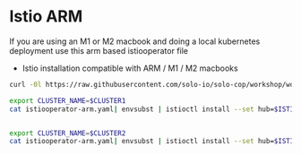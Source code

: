 # Istio ARM

If you are using an M1 or M2 macbook and doing a local kubernetes deployment use this arm based istiooperator file

* Istio installation compatible with ARM / M1 / M2 macbooks
```sh
curl -0l https://raw.githubusercontent.com/solo-io/solo-cop/workshop/workshops/gloo-mesh-demo/install/istio/istiooperator-arm.yaml > istiooperator.yaml

export CLUSTER_NAME=$CLUSTER1
cat istiooperator-arm.yaml| envsubst | istioctl install --set hub=$ISTIO_IMAGE_REPO --set tag=$ISTIO_IMAGE_TAG  -y --context $CLUSTER_NAME -f -


export CLUSTER_NAME=$CLUSTER2
cat istiooperator-arm.yaml| envsubst | istioctl install --set hub=$ISTIO_IMAGE_REPO --set tag=$ISTIO_IMAGE_TAG  -y --context $CLUSTER_NAME -f -
```
